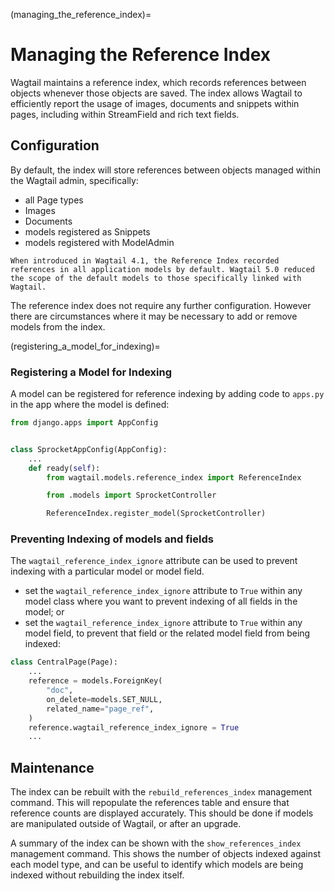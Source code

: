 (managing_the_reference_index)=

# Managing the Reference Index

Wagtail maintains a reference index, which records references between objects whenever those objects are saved. The index allows Wagtail to efficiently report the usage of images, documents and snippets within pages, including within StreamField and rich text fields.

## Configuration

By default, the index will store references between objects managed within the Wagtail admin, specifically:

-   all Page types
-   Images
-   Documents
-   models registered as Snippets
-   models registered with ModelAdmin

```{versionchanged} 5.0
When introduced in Wagtail 4.1, the Reference Index recorded references in all application models by default. Wagtail 5.0 reduced the scope of the default models to those specifically linked with Wagtail.
```

The reference index does not require any further configuration. However there are circumstances where it may be necessary to add or remove models from the index.

(registering_a_model_for_indexing)=

### Registering a Model for Indexing

A model can be registered for reference indexing by adding code to `apps.py` in the app where the model is defined:

```python
from django.apps import AppConfig


class SprocketAppConfig(AppConfig):
    ...
    def ready(self):
        from wagtail.models.reference_index import ReferenceIndex

        from .models import SprocketController

        ReferenceIndex.register_model(SprocketController)
```

### Preventing Indexing of models and fields

The `wagtail_reference_index_ignore` attribute can be used to prevent indexing with a particular model or model field.

-   set the `wagtail_reference_index_ignore` attribute to `True` within any model class where you want to prevent indexing of all fields in the model; or
-   set the `wagtail_reference_index_ignore` attribute to `True` within any model field, to prevent that field or the related model field from being indexed:

```python
class CentralPage(Page):
    ...
    reference = models.ForeignKey(
        "doc",
        on_delete=models.SET_NULL,
        related_name="page_ref",
    )
    reference.wagtail_reference_index_ignore = True
    ...
```

## Maintenance

The index can be rebuilt with the `rebuild_references_index` management command. This will repopulate the references table and ensure that reference counts are displayed accurately. This should be done if models are manipulated outside of Wagtail, or after an upgrade.

A summary of the index can be shown with the `show_references_index` management command. This shows the number of objects indexed against each model type, and can be useful to identify which models are being indexed without rebuilding the index itself.
